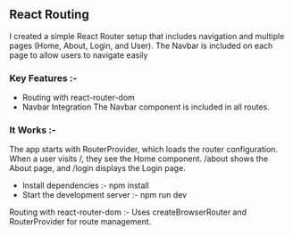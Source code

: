 ## React Routing
I created a simple React Router setup that includes navigation and multiple pages (Home, About, Login, and User). The Navbar is included on each page to allow users to navigate easily

### Key Features :-
- Routing with react-router-dom
- Navbar Integration
The Navbar component is included in all routes.

### It Works :-
The app starts with RouterProvider, which loads the router configuration.
When a user visits /, they see the Home component.
/about shows the About page, and /login displays the Login page.

- Install dependencies :- npm install
- Start the development server :- npm run dev   

Routing with react-router-dom :- Uses createBrowserRouter and RouterProvider for route management.
